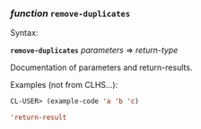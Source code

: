 ### <em>function</em> <strong>`remove-duplicates`</strong>

Syntax:

<strong>`remove-duplicates`</strong> <em>parameters</em> => <em>return-type</em>

Documentation of parameters and return-results.

Examples (not from CLHS...):

```lisp
CL-USER> (example-code 'a 'b 'c)

'return-result
```
